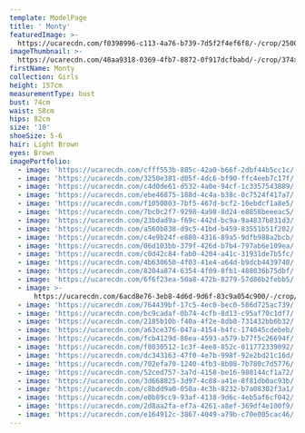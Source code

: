 ```yaml
---
template: ModelPage
title: ' Monty'
featuredImage: >-
  https://ucarecdn.com/f0398996-c113-4a76-b739-7d5f2f4ef6f8/-/crop/2500x1401/0,0/-/preview/
imageThumbnail: >-
  https://ucarecdn.com/48aa9318-0369-4fb7-8872-0f917dcfbabd/-/crop/374x441/619,42/-/preview/
firstName: Monty
collection: Girls
height: 157cm
measurementType: bust
bust: 74cm
waist: 58cm
hips: 82cm
size: '10'
shoeSize: 5-6
hair: Light Brown
eyes: Brown
imagePortfolio:
  - image: 'https://ucarecdn.com/cfff553b-885c-42a0-b66f-2dbf44b5cc1c/'
  - image: 'https://ucarecdn.com/3250e381-d05f-4dc6-bf90-ffc4eeb7c17f/'
  - image: 'https://ucarecdn.com/c4d0de61-d532-4a0e-94cf-1c3357543889/'
  - image: 'https://ucarecdn.com/ebe46875-188d-4c4a-b38c-0c7524f417a7/'
  - image: 'https://ucarecdn.com/f1050803-7bf5-467d-bcf2-10ebdcf1a8e5/'
  - image: 'https://ucarecdn.com/7bc0c2f7-9298-4a98-8d24-e8858beeeac5/'
  - image: 'https://ucarecdn.com/23bdad9a-f69c-442d-bc9a-9a4837b831d3/'
  - image: 'https://ucarecdn.com/a560b838-d9c5-41bd-b459-83551b51f202/'
  - image: 'https://ucarecdn.com/c4e9b24f-e880-4316-89a5-9dfb988a2bcb/'
  - image: 'https://ucarecdn.com/06d103bb-379f-426d-b7b4-797ab6e109ea/'
  - image: 'https://ucarecdn.com/c0d42c84-fab0-4204-a41c-31931de7b5fc/'
  - image: 'https://ucarecdn.com/4b630650-4f03-41e4-a64d-b9dcb4439740/'
  - image: 'https://ucarecdn.com/8204a874-6354-4f09-8fb1-488036b75dbf/'
  - image: 'https://ucarecdn.com/6f6f23ea-50a8-472b-8279-57d86b2febb5/'
  - image: >-
      https://ucarecdn.com/6acd8e76-3eb8-4d6d-9d6f-83c9a054c900/-/crop/1218x1156/0,0/-/preview/
  - image: 'https://ucarecdn.com/764439bf-17c5-4ec0-bec0-586d725ac739/'
  - image: 'https://ucarecdn.com/bc9cadaf-0b74-4cfb-8d13-c95af70c1df7/'
  - image: 'https://ucarecdn.com/2185b10b-f40a-4f2e-8db8-731432bb6b32/'
  - image: 'https://ucarecdn.com/a63ce376-047a-4154-b4fc-174045cdebeb/'
  - image: 'https://ucarecdn.com/fcb4129d-86ea-4593-a579-b77f5c26694f/'
  - image: 'https://ucarecdn.com/f8030512-1c3f-4ee8-852c-011772339092/'
  - image: 'https://ucarecdn.com/dc343163-47f0-4e7b-998f-92e2bd21c16d/'
  - image: 'https://ucarecdn.com/702efa70-1240-4fb3-8b08-7b780c7d5776/'
  - image: 'https://ucarecdn.com/52ced757-3a7d-4158-be16-980144cf1a72/'
  - image: 'https://ucarecdn.com/3d668825-3d97-4c88-a41e-8f81db0ac93b/'
  - image: 'https://ucarecdn.com/c8bdd9a0-050a-4c3b-8232-b7a08302f3a1/'
  - image: 'https://ucarecdn.com/e0b89cc9-93af-4138-9d6c-4eb5af6cf042/'
  - image: 'https://ucarecdn.com/2d8aa2fa-ef7a-4261-a8ef-369df4e100f9/'
  - image: 'https://ucarecdn.com/e164912c-3867-4049-a79b-c70e005cac46/'
---
```


